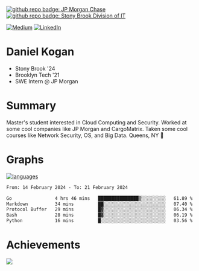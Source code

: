 [![github repo badge: JP Morgan Chase](https://img.shields.io/badge/JP_Morgan_Chase--181717?color=blue)](https://careers.jpmorgan.com/in/en/students/programs/software-engineer-summer?search=&tags=location__Americas__UnitedStatesofAmerica)
[![github repo badge: Stony Brook Division of IT](https://img.shields.io/badge/Stony%20Brook%20Division%20of%20IT--181717?color=red)](https://it.stonybrook.edu/)

[![Medium](https://img.shields.io/badge/Medium-12100E?logo=medium&logoColor=white)](https://medium.com/@danielkoganx) [![LinkedIn](https://img.shields.io/badge/LinkedIn-%230077B5.svg?logo=linkedin&logoColor=white)](https://linkedin.com/in/danielkogan123)
# Daniel Kogan

- Stony Brook '24
- Brooklyn Tech '21
- SWE Intern @ JP Morgan

# Summary

Master's student interested in Cloud Computing and Security. Worked at some cool companies like JP Morgan and CargoMatrix. Taken some cool courses like Network Security, OS, and Big Data. Queens, NY 📍


# Graphs

<div style="width: 100%">

[![languages](https://github-readme-stats.vercel.app/api/top-langs/?username=daminals&langs_count=8&hide=html&layout=compact)](https://github-readme-stats.vercel.app/api/top-langs/?username=daminals&langs_count=8&hide=html&layout=compact)
</div>

<!--START_SECTION:waka-->

```txt
From: 14 February 2024 - To: 21 February 2024

Go                4 hrs 46 mins   ███████████████▒░░░░░░░░░   61.89 %
Markdown          34 mins         ██░░░░░░░░░░░░░░░░░░░░░░░   07.40 %
Protocol Buffer   29 mins         █▓░░░░░░░░░░░░░░░░░░░░░░░   06.34 %
Bash              28 mins         █▓░░░░░░░░░░░░░░░░░░░░░░░   06.19 %
Python            16 mins         █░░░░░░░░░░░░░░░░░░░░░░░░   03.56 %
```

<!--END_SECTION:waka-->

# Achievements 

![](https://github-profile-trophy.vercel.app/?username=daminals&theme=onestar&no-frame=true&no-bg=false&margin-w=4)
